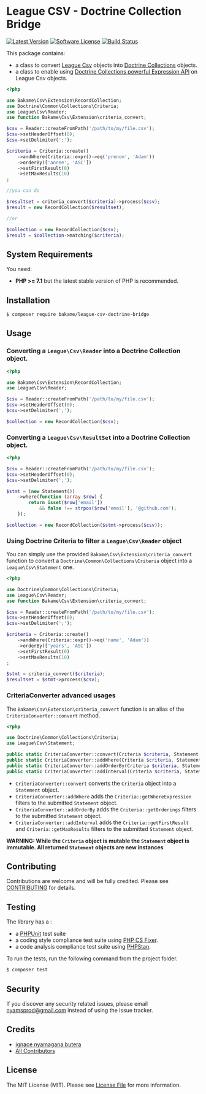 League CSV - Doctrine Collection Bridge
=======

[![Latest Version](https://img.shields.io/github/release/bakame-php/csv-doctrine-collections-bridge.svg?style=flat-square)](https://github.com/bakame-php/csv-doctrine-collections-bridge/releases)
[![Software License](https://img.shields.io/badge/license-MIT-brightgreen.svg?style=flat-square)](LICENSE.md)
[![Build Status](https://travis-ci.org/bakame-php/csv-doctrine-bridge.svg?branch=master)](https://travis-ci.org/bakame-php/csv-doctrine-bridge)

This package contains:

- a class to convert [League Csv](https://csv.thephpleague.com) objects into [Doctrine Collections](https://www.doctrine-project.org/projects/collections.html) objects.
- a class to enable using [Doctrine Collections powerful Expression API](https://www.doctrine-project.org/projects/doctrine-collections/en/latest/expressions.html) on League Csv objects.

```php
<?php

use Bakame\Csv\Extension\RecordCollection;
use Doctrine\Common\Collections\Criteria;
use League\Csv\Reader;
use function Bakame\Csv\Extension\criteria_convert;

$csv = Reader::createFromPath('/path/to/my/file.csv');
$csv->setHeaderOffset(0);
$csv->setDelimiter(';');

$criteria = Criteria::create()
    ->andWhere(Criteria::expr()->eq('prenom', 'Adam'))
    ->orderBy(['annee', 'ASC'])
    ->setFirstResult(0)
    ->setMaxResults(10)
;

//you can do

$resultset = criteria_convert($criteria)->process($csv);
$result = new RecordCollection($resultset);

//or

$collection = new RecordCollection($csv);
$result = $collection->matching($criteria);
```

System Requirements
-------

You need:

- **PHP >= 7.1** but the latest stable version of PHP is recommended.

Installation
--------

```bash
$ composer require bakame/league-csv-doctrine-bridge
```

Usage
--------

### Converting a `League\Csv\Reader` into a Doctrine Collection object.

```php
<?php

use Bakame\Csv\Extension\RecordCollection;
use League\Csv\Reader;

$csv = Reader::createFromPath('/path/to/my/file.csv');
$csv->setHeaderOffset(0);
$csv->setDelimiter(';');

$collection = new RecordCollection($csv);
```

### Converting a `League\Csv\ResultSet` into a Doctrine Collection object.

```php
<?php

$csv = Reader::createFromPath('/path/to/my/file.csv');
$csv->setHeaderOffset(0);
$csv->setDelimiter(';');

$stmt = (new Statement())
    ->where(function (array $row) {
        return isset($row['email'])
            && false !== strpos($row['email'], '@github.com');
    });

$collection = new RecordCollection($stmt->process($csv));
```

### Using Doctrine Criteria to filter a `League\Csv\Reader` object

You can simply use the provided `Bakame\Csv\Extension\criteria_convert` function to convert a `Doctrine\Common\Collections\Criteria` object into a `League\Csv\Statement` one.

```php
<?php

use Doctrine\Common\Collections\Criteria;
use League\Csv\Reader;
use function Bakame\Csv\Extension\criteria_convert;

$csv = Reader::createFromPath('/path/to/my/file.csv');
$csv->setHeaderOffset(0);
$csv->setDelimiter(';');

$criteria = Criteria::create()
    ->andWhere(Criteria::expr()->eq('name', 'Adam'))
    ->orderBy(['years', 'ASC'])
    ->setFirstResult(0)
    ->setMaxResults(10)
;

$stmt = criteria_convert($criteria);
$resultset = $stmt->process($csv);
```

### CriteriaConverter advanced usages

The `Bakame\Csv\Extension\criteria_convert` function is an alias of the `CriteriaConverter::convert` method.

```php
<?php

use Doctrine\Common\Collections\Criteria;
use League\Csv\Statement;

public static CriteriaConverter::convert(Criteria $criteria, Statement $stmt = null): Statement
public static CriteriaConverter::addWhere(Criteria $criteria, Statement $stmt = null): Statement
public static CriteriaConverter::addOrderBy(Criteria $criteria, Statement $stmt = null): Statement
public static CriteriaConverter::addInterval(Criteria $criteria, Statement $stmt = null): Statement
```

- `CriteriaConverter::convert` converts the `Criteria` object into a `Statement` object.
- `CriteriaConverter::addWhere` adds the `Criteria::getWhereExpression` filters to the submitted `Statement` object.
- `CriteriaConverter::addOrderBy` adds the `Criteria::getOrderings` filters to the submitted `Statement` object.
- `CriteriaConverter::addInterval` adds the `Criteria::getFirstResult` and `Criteria::getMaxResults` filters to the submitted `Statement` object.

**WARNING: While the `Criteria` object is mutable the `Statement` object is immutable. All returned `Statement` objects are new instances**

Contributing
-------

Contributions are welcome and will be fully credited. Please see [CONTRIBUTING](.github/CONTRIBUTING.md) for details.

Testing
-------

The library has a :

- a [PHPUnit](https://phpunit.de) test suite
- a coding style compliance test suite using [PHP CS Fixer](http://cs.sensiolabs.org/).
- a code analysis compliance test suite using [PHPStan](https://github.com/phpstan/phpstan).

To run the tests, run the following command from the project folder.

``` bash
$ composer test
```

Security
-------

If you discover any security related issues, please email nyamsprod@gmail.com instead of using the issue tracker.

Credits
-------

- [ignace nyamagana butera](https://github.com/nyamsprod)
- [All Contributors](https://github.com/bakame-php/league-csv-criteria-adapter/contributors)

License
-------

The MIT License (MIT). Please see [License File](LICENSE) for more information.